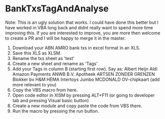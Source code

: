 # BankTxsTagAndAnalyse
Note: This is an ugly solution that works. I could have done this better but I have worked in VBA long back and didnt really want to spend more time improving this. 
If you are interested to improve, you are more then welcome to create a PR and I will be happy to merge it in the master. 

1. Download your ABN AMRO bank txs in excel format in an XLS.
2. Save this XLS as XLSM.
3. Rename the txs sheet as 'test'
4. Create a new sheet and rename as 'Tags'
5. Add your Tags in column B (starting first row). Say as:
Albert Heijn
Aldi
Amazon Payments
ANWB B.V.
Apotheek
ARTSEN ZONDER GRENZEN
Blokker bv
H&M
HEMA
Intertoys
Jumbo
MCDONALD
OV-chipkaart
(add more relevant to you)
6. Copy the VBS macro from here.
7. Open code editor in XlSM by pressing ALT+F11 (or going to developer tab and pressing Visual basic button)
8. Create a new module and copy paste the code from VBS there.
8. Run the macro by pressing the run button. 
